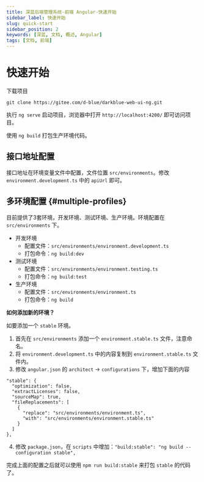 ```yaml
---
title: 深蓝后端管理系统-前端 Angular-快速开始
sidebar_label: 快速开始
slug: quick-start
sidebar_position: 2
keywords: [深蓝, 文档, 概述, Angular]
tags: [文档, 前端]
---
```


# 快速开始

下载项目

```shell
git clone https://gitee.com/d-blue/darkblue-web-ui-ng.git
```

执行 `ng serve` 启动项目，浏览器中打开 `http://localhost:4200/` 即可访问项目。

使用 `ng build` 打包生产环境代码。

## 接口地址配置

接口地址在环境变量文件中配置，文件位置 `src/environments`。修改 `environment.development.ts` 中的 `apiUrl` 即可。

## 多环境配置 {#multiple-profiles}

目前提供了3套环境，开发环境、测试环境、生产环境。环境配置在 `src/environments` 下。

- 开发环境
    - 配置文件：`src/environments/environment.development.ts`
    - 打包命令：`ng build:dev`
- 测试环境
    - 配置文件：`src/environments/environment.testing.ts`
    - 打包命令：`ng build:test`
- 生产环境
    - 配置文件：`src/environments/environment.ts`
    - 打包命令：`ng build`

**如何添加新的环境？**

如要添加一个 `stable` 环境。

1. 首先在 `src/environments` 添加一个 `environment.stable.ts` 文件，注意命名。
2. 将 `environment.development.ts` 中的内容复制到 `environment.stable.ts` 文件内。
3. 修改 `angular.json` 的 `architect` -> `configurations` 下，增加下面的内容
  ```
  "stable": {
    "optimization": false,
    "extractLicenses": false,
    "sourceMap": true,
    "fileReplacements": [
      {
        "replace": "src/environments/environment.ts",
        "with": "src/environments/environment.stable.ts"
      }
    ]
  },
  ```
4. 修改 `package.json`，在 `scripts` 中增加：`"build:stable": "ng build --configuration stable",`

完成上面的配置之后就可以使用 `npm run build:stable` 来打包 `stable` 的代码了。
